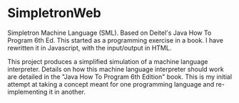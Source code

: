 # SimpletronWeb
Simpletron Machine Language (SML). Based on Deitel's Java How To Program 6th Ed. 
This started as a programming exercise in a book. I have rewritten it in Javascript, with the input/output in HTML. 

This project produces a simplified simulation of a machine language interpreter. Details on how this machine language interpreter should work are detailed in the "Java How To Program 6th Edition" book. 
This is my initial attempt at taking a concept meant for one programming language and re-implementing it in another.
